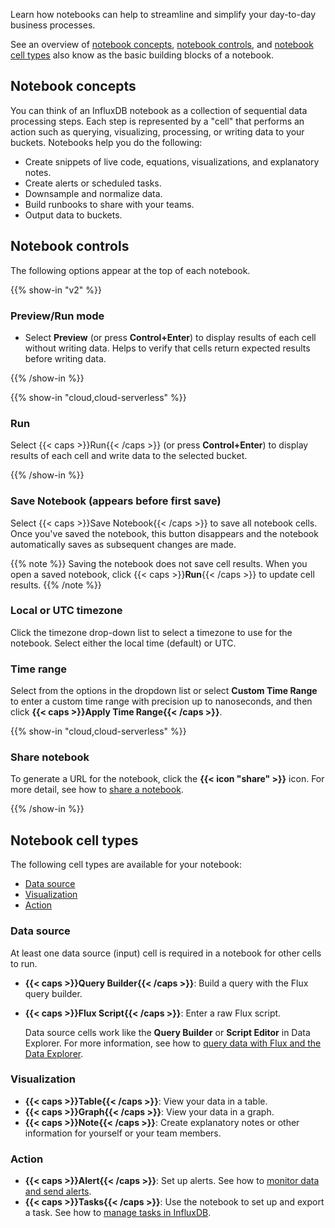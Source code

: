 
Learn how notebooks can help to streamline and simplify your day-to-day business processes.

See an overview of [notebook concepts](/influxdb/v2/tools/notebooks/overview/#notebook-concepts), [notebook controls](/influxdb/v2/tools/notebooks/overview/#notebook-controls), and [notebook cell types](/influxdb/v2/tools/notebooks/overview/#notebook-cell-types) also know as the basic building blocks of a notebook.

## Notebook concepts

You can think of an InfluxDB notebook as a collection of sequential data processing steps. Each step is represented by a "cell" that performs an action such as querying, visualizing, processing, or writing data to your buckets. Notebooks help you do the following:

- Create snippets of live code, equations, visualizations, and explanatory notes.
- Create alerts or scheduled tasks.
- Downsample and normalize data.
- Build runbooks to share with your teams.
- Output data to buckets.

## Notebook controls

The following options appear at the top of each notebook.

{{% show-in "v2" %}}

### Preview/Run mode

- Select **Preview** (or press **Control+Enter**) to display results of each cell without writing data. Helps to verify that cells return expected results before writing data.

{{% /show-in %}}

{{% show-in "cloud,cloud-serverless" %}}

### Run

Select {{< caps >}}Run{{< /caps >}} (or press **Control+Enter**) to display results of each cell and write data to the selected bucket.

{{% /show-in %}}

### Save Notebook (appears before first save)

Select {{< caps >}}Save Notebook{{< /caps >}} to save all notebook cells. Once you've saved the notebook, this button disappears and the notebook automatically saves as subsequent changes are made.

{{% note %}}
Saving the notebook does not save cell results. When you open a saved notebook, click {{< caps >}}**Run**{{< /caps >}} to update cell results.
{{% /note %}}

### Local or UTC timezone

Click the timezone drop-down list to select a timezone to use for the notebook. Select either the local time (default) or UTC.

### Time range

Select from the options in the dropdown list or select **Custom Time Range** to enter a custom time range with precision up to nanoseconds, and then click **{{< caps >}}Apply Time Range{{< /caps >}}**.

{{% show-in "cloud,cloud-serverless" %}}

### Share notebook

To generate a URL for the notebook, click the **{{< icon "share" >}}** icon.
For more detail, see how to [share a notebook](/influxdb/cloud/tools/notebooks/manage-notebooks/#share-a-notebook).

{{% /show-in %}}

## Notebook cell types

The following cell types are available for your notebook:
- [Data source](#data-source)
- [Visualization](#visualization)
- [Action](#action)

### Data source

At least one data source (input) cell is required in a notebook for other cells to run.

- **{{< caps >}}Query Builder{{< /caps >}}**: Build a query with the Flux query builder.
- **{{< caps >}}Flux Script{{< /caps >}}**: Enter a raw Flux script.

  Data source cells work like the **Query Builder** or **Script Editor** in Data Explorer. For more information, see how to [query data with Flux and the Data Explorer](/influxdb/v2/query-data/execute-queries/data-explorer/#query-data-with-flux-and-the-data-explorer).

### Visualization

- **{{< caps >}}Table{{< /caps >}}**: View your data in a table.
- **{{< caps >}}Graph{{< /caps >}}**: View your data in a graph.
- **{{< caps >}}Note{{< /caps >}}**: Create explanatory notes or other information for yourself or your team members.

### Action

- **{{< caps >}}Alert{{< /caps >}}**: Set up alerts. See how to [monitor data and send alerts](/influxdb/v2/monitor-alert/).
- **{{< caps >}}Tasks{{< /caps >}}**: Use the notebook to set up and export a task. See how to [manage tasks in InfluxDB](/influxdb/v2/process-data/manage-tasks/).
